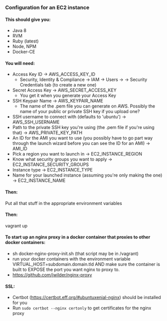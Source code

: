 ### Configuration for an EC2 instance

#### This should give you:
-  Java 8
-  RVM
-  Ruby (latest)
-  Node, NPM
-  Docker-CE

#### You will need:
-  Access Key ID -> AWS_ACCESS_KEY_ID
    -  Security, Identity & Compliance -> IAM -> Users -> <user> -> Security Credentials tab (to create a new one)
-  Secret Access Key -> AWS_SECRET_ACCESS_KEY
    -  You get it when you generate your Access Key
-  SSH Keypair Name -> AWS_KEYPAIR_NAME
    -  The name of the .pem file you can generate on AWS. Possibly the name of your public or private SSH key if you upload one?
-  SSH username to connect with (defaults to 'ubuntu') -> AWS_SSH_USERNAME
-  Path to the private SSH key you're using (the .pem file if you're using that) -> AWS_PRIVATE_KEY_PATH
-  An ID for the AMI you want to use (you possibly have to go part way through the launch wizard before you can see
the ID for an AMI) -> AMI_ID
-  Pick a region you want to launch in -> EC2_INSTANCE_REGION
-  Know what security groups you want to apply -> EC2_INSTANCE_SECURITY_GROUPS
-  Instance type -> EC2_INSTANCE_TYPE
-  Name for your launched instance (assuming you're only making the one) -> EC2_INSTANCE_NAME

#### Then:
Put all that stuff in the appropriate environment variables

#### Then:
vagrant up

#### To start up an nginx proxy in a docker container that proxies to other docker containers:
-  sh docker-nginx-proxy-init.sh (that script may be in /vagrant) 
-  run your docker containers with the environment variable VIRTUAL_HOST=subdomain.domain.tld AND make sure the container is built to EXPOSE the port you want nginx to proxy to.
-  https://github.com/jwilder/nginx-proxy

#### SSL:
-  Certbot (https://certbot.eff.org/#ubuntuxenial-nginx) should be installed for you
-  Run ```sudo certbot --nginx certonly``` to get certificates for the nginx proxy
